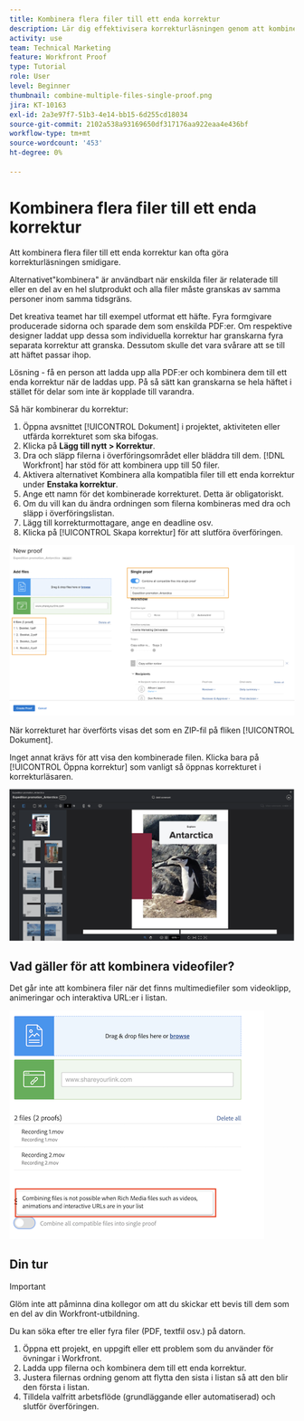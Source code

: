 ```yaml
---
title: Kombinera flera filer till ett enda korrektur
description: Lär dig effektivisera korrekturläsningen genom att kombinera flera filer till ett enda korrektur i  [!DNL  Workfront].
activity: use
team: Technical Marketing
feature: Workfront Proof
type: Tutorial
role: User
level: Beginner
thumbnail: combine-multiple-files-single-proof.png
jira: KT-10163
exl-id: 2a3e97f7-51b3-4e14-bb15-6d255cd18034
source-git-commit: 2102a538a93169650df317176aa922eaa4e436bf
workflow-type: tm+mt
source-wordcount: '453'
ht-degree: 0%

---
```


# Kombinera flera filer till ett enda korrektur

Att kombinera flera filer till ett enda korrektur kan ofta göra korrekturläsningen smidigare.

Alternativet&quot;kombinera&quot; är användbart när enskilda filer är relaterade till eller en del av en hel slutprodukt och alla filer måste granskas av samma personer inom samma tidsgräns.

Det kreativa teamet har till exempel utformat ett häfte. Fyra formgivare producerade sidorna och sparade dem som enskilda PDF:er. Om respektive designer laddat upp dessa som individuella korrektur har granskarna fyra separata korrektur att granska. Dessutom skulle det vara svårare att se till att häftet passar ihop.

Lösning - få en person att ladda upp alla PDF:er och kombinera dem till ett enda korrektur när de laddas upp. På så sätt kan granskarna se hela häftet i stället för delar som inte är kopplade till varandra.

Så här kombinerar du korrektur:

1. Öppna avsnittet [!UICONTROL Dokument] i projektet, aktiviteten eller utfärda korrekturet som ska bifogas.
1. Klicka på **Lägg till nytt > Korrektur**.
1. Dra och släpp filerna i överföringsområdet eller bläddra till dem. [!DNL Workfront] har stöd för att kombinera upp till 50 filer.
1. Aktivera alternativet Kombinera alla kompatibla filer till ett enda korrektur under **Enstaka korrektur**.
1. Ange ett namn för det kombinerade korrekturet. Detta är obligatoriskt.
1. Om du vill kan du ändra ordningen som filerna kombineras med dra och släpp i överföringslistan.
1. Lägg till korrekturmottagare, ange en deadline osv.
1. Klicka på [!UICONTROL Skapa korrektur] för att slutföra överföringen.

![En bild av fönstret [!UICONTROL Nytt korrektur] med den överförda fillistan och [!UICONTROL Enkelt korrektur] markerade.](assets/combine-proofs.png)

När korrekturet har överförts visas det som en ZIP-fil på fliken [!UICONTROL Dokument].

Inget annat krävs för att visa den kombinerade filen. Klicka bara på [!UICONTROL Öppna korrektur] som vanligt så öppnas korrekturet i korrekturläsaren.

![En bild av korrekturläsaren med ett flersidigt korrektur synligt.](assets/combine-proofs-2.png)

## Vad gäller för att kombinera videofiler?

Det går inte att kombinera filer när det finns multimediefiler som videoklipp, animeringar och interaktiva URL:er i listan.

![En bild på ett felmeddelande som förklarar att du inte kan kombinera videofiler.](assets/combine-proofs-error.png)


## Din tur

>[!IMPORTANT]
>
>Glöm inte att påminna dina kollegor om att du skickar ett bevis till dem som en del av din Workfront-utbildning.


Du kan söka efter tre eller fyra filer (PDF, textfil osv.) på datorn.

1. Öppna ett projekt, en uppgift eller ett problem som du använder för övningar i Workfront.
1. Ladda upp filerna och kombinera dem till ett enda korrektur.
1. Justera filernas ordning genom att flytta den sista i listan så att den blir den första i listan.
1. Tilldela valfritt arbetsflöde (grundläggande eller automatiserad) och slutför överföringen.



<!--
##Learn more
* Create a multi-page proof
-->
